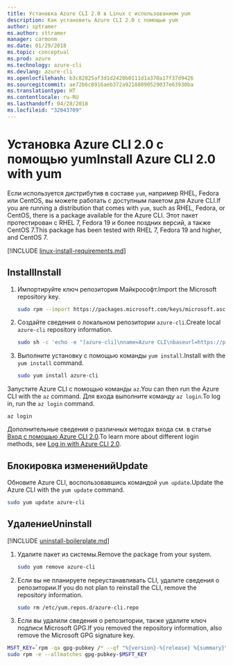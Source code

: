 ```yaml
---
title: Установка Azure CLI 2.0 в Linux с использованием yum
description: Как установить Azure CLI 2.0 с помощью yum
author: sptramer
ms.author: sttramer
manager: carmonm
ms.date: 01/29/2018
ms.topic: conceptual
ms.prod: azure
ms.technology: azure-cli
ms.devlang: azure-cli
ms.openlocfilehash: b3c82825af3d1d2420b0111d1a370a17f37d9426
ms.sourcegitcommit: ae72b6c8916aeb372a92188090529037e63930ba
ms.translationtype: HT
ms.contentlocale: ru-RU
ms.lasthandoff: 04/28/2018
ms.locfileid: "32043709"
---
```

# <a name="install-azure-cli-20-with-yum"></a><span data-ttu-id="cd984-103">Установка Azure CLI 2.0 с помощью yum</span><span class="sxs-lookup"><span data-stu-id="cd984-103">Install Azure CLI 2.0 with yum</span></span>

<span data-ttu-id="cd984-104">Если используется дистрибутив в составе `yum`, например RHEL, Fedora или CentOS, вы можете работать с доступным пакетом для Azure CLI.</span><span class="sxs-lookup"><span data-stu-id="cd984-104">If you are running a distribution that comes with `yum`, such as RHEL, Fedora, or CentOS, there is a package available for the Azure CLI.</span></span> <span data-ttu-id="cd984-105">Этот пакет протестирован с RHEL 7, Fedora 19 и более поздних версий, а также CentOS 7.</span><span class="sxs-lookup"><span data-stu-id="cd984-105">This package has been tested with RHEL 7, Fedora 19 and higher, and CentOS 7.</span></span>

[!INCLUDE [linux-install-requirements.md](includes/linux-install-requirements.md)]

## <a name="install"></a><span data-ttu-id="cd984-106">Install</span><span class="sxs-lookup"><span data-stu-id="cd984-106">Install</span></span>

1. <span data-ttu-id="cd984-107">Импортируйте ключ репозитория Майкрософт.</span><span class="sxs-lookup"><span data-stu-id="cd984-107">Import the Microsoft repository key.</span></span>

   ```bash
   sudo rpm --import https://packages.microsoft.com/keys/microsoft.asc
   ```

2. <span data-ttu-id="cd984-108">Создайте сведения о локальном репозитории `azure-cli`.</span><span class="sxs-lookup"><span data-stu-id="cd984-108">Create local `azure-cli` repository information.</span></span>

   ```bash
   sudo sh -c 'echo -e "[azure-cli]\nname=Azure CLI\nbaseurl=https://packages.microsoft.com/yumrepos/azure-cli\nenabled=1\ngpgcheck=1\ngpgkey=https://packages.microsoft.com/keys/microsoft.asc" > /etc/yum.repos.d/azure-cli.repo'
   ```

3. <span data-ttu-id="cd984-109">Выполните установку с помощью команды `yum install`.</span><span class="sxs-lookup"><span data-stu-id="cd984-109">Install with the `yum install` command.</span></span> 

   ```bash
   sudo yum install azure-cli
   ```

<span data-ttu-id="cd984-110">Запустите Azure CLI с помощью команды `az`.</span><span class="sxs-lookup"><span data-stu-id="cd984-110">You can then run the Azure CLI with the `az` command.</span></span> <span data-ttu-id="cd984-111">Для входа выполните команду `az login`.</span><span class="sxs-lookup"><span data-stu-id="cd984-111">To log in, run the `az login` command.</span></span>

```azurecli
az login
```

<span data-ttu-id="cd984-112">Дополнительные сведения о различных методах входа см. в статье [Вход с помощью Azure CLI 2.0](authenticate-azure-cli.md).</span><span class="sxs-lookup"><span data-stu-id="cd984-112">To learn more about different login methods, see [Log in with Azure CLI 2.0](authenticate-azure-cli.md).</span></span>

## <a name="update"></a><span data-ttu-id="cd984-113">Блокировка изменений</span><span class="sxs-lookup"><span data-stu-id="cd984-113">Update</span></span>

<span data-ttu-id="cd984-114">Обновите Azure CLI, воспользовавшись командой `yum update`.</span><span class="sxs-lookup"><span data-stu-id="cd984-114">Update the Azure CLI with the `yum update` command.</span></span>

```bash
sudo yum update azure-cli
```

## <a name="uninstall"></a><span data-ttu-id="cd984-115">Удаление</span><span class="sxs-lookup"><span data-stu-id="cd984-115">Uninstall</span></span>

[!INCLUDE [uninstall-boilerplate.md](includes/uninstall-boilerplate.md)]

1. <span data-ttu-id="cd984-116">Удалите пакет из системы.</span><span class="sxs-lookup"><span data-stu-id="cd984-116">Remove the package from your system.</span></span>

   ```bash
   sudo yum remove azure-cli
   ```

2. <span data-ttu-id="cd984-117">Если вы не планируете переустанавливать CLI, удалите сведения о репозитории.</span><span class="sxs-lookup"><span data-stu-id="cd984-117">If you do not plan to reinstall the CLI, remove the repository information.</span></span>

   ```bash
   sudo rm /etc/yum.repos.d/azure-cli.repo
   ```

3. <span data-ttu-id="cd984-118">Если вы удалили сведения о репозитории, также удалите ключ подписи Microsoft GPG.</span><span class="sxs-lookup"><span data-stu-id="cd984-118">If you removed the repository information, also remove the Microsoft GPG signature key.</span></span>

  ```bash
  MSFT_KEY=`rpm -qa gpg-pubkey /* --qf "%{version}-%{release} %{summary}\n" | grep Microsoft | awk '{print $1}'`
  sudo rpm -e --allmatches gpg-pubkey-$MSFT_KEY
  ```
